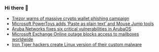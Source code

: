 ### Hi there 👋

<!--START_SECTION:feed-->
* [Trezor warns of massive crypto wallet phishing campaign](https://www.bleepingcomputer.com/news/security/trezor-warns-of-massive-crypto-wallet-phishing-campaign/)
* [Microsoft PowerToys adds ‘Paste as plain text’ and Mouse Jump tools](https://www.bleepingcomputer.com/news/microsoft/microsoft-powertoys-adds-paste-as-plain-text-and-mouse-jump-tools/)
* [Aruba Networks fixes six critical vulnerabilities in ArubaOS](https://www.bleepingcomputer.com/news/security/aruba-networks-fixes-six-critical-vulnerabilities-in-arubaos/)
* [Microsoft Exchange Online outage blocks access to mailboxes worldwide](https://www.bleepingcomputer.com/news/security/microsoft-exchange-online-outage-blocks-access-to-mailboxes-worldwide/)
* [Iron Tiger hackers create Linux version of their custom malware](https://www.bleepingcomputer.com/news/security/iron-tiger-hackers-create-linux-version-of-their-custom-malware/)
<!--END_SECTION:feed-->

<!--
**frankenk/frankenk** is a ✨ _special_ ✨ repository because its `README.md` (this file) appears on your GitHub profile.

Here are some ideas to get you started:

- 🔭 I’m currently working on ...
- 🌱 I’m currently learning ...
- 👯 I’m looking to collaborate on ...
- 🤔 I’m looking for help with ...
- 💬 Ask me about ...
- 📫 How to reach me: ...
- 😄 Pronouns: ...
- ⚡ Fun fact: ...
-->



